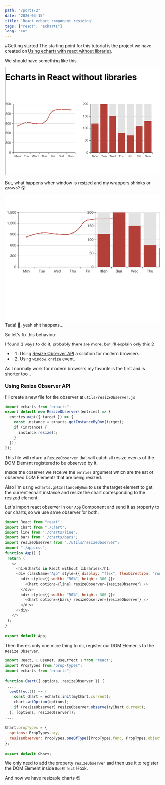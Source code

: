 ```yaml
---
path: "/posts/2"
date: "2020-03-15"
title: 'React echart component resizing'
tags: ["react", "echarts"]
lang: "en"
---
```

#Getting started
The starting point for this tutorial is the project we have created on
[Using echarts with react without libraries](/posts/1).

We should have something like this

![Start](../images/posts/1/ss2.png)

But, what happens when window is resized and my wrappers shrinks or grows? :open_mouth:

![Start](../images/posts/2/ss1.png)
Tada! :poop:, yeah shit happens...

So let's fix this behaviour

I found 2 ways to do it, probably there are more, but I'll explain only this 2

- 1. Using [Resize Observer API](https://developer.mozilla.org/en-US/docs/Web/API/Resize_Observer_API) a solution for modern browsers.
- 2. Using `window.onrize` event.

As I normally work for modern browsers my favorite is the first and is shorter too...

### Using Resize Observer API 
I'll create a new file for the observer at `utils/resizeObserver.js`
```javascript
import echarts from "echarts";
export default new ResizeObserver((entries) => {
  entries.map(({ target }) => {
    const instance = echarts.getInstanceByDom(target);
    if (instance) {
      instance.resize();
    }
  });
});
```  
This file will return a `ResizeObserver` that will catch all resize events of the DOM Element registered to be observed by it.

Inside the observer we receive the `entries` argument which are the list of observed DOM Elements that are being resized.

Also I'm using `echarts.getInstanceByDom` to use the target element to get the current echart instance and resize the chart corresponding to the resized element. 

Let's import react observer in our `App` Component and send it as property to our charts, so we use same observer for both. 
 ```javascript
import React from "react";
import Chart from "./Chart";
import line from "./charts/line";
import bars from "./charts/bars";
import resizeObserver from "./utils/resizeObserver";
import "./App.css";
function App() {
  return (
    <>
      <h1>Echarts in React without libraries</h1>
      <div className="App" style={{ display: "flex", flexDirection: "row" }}>
        <div style={{ width: "50%", height: 300 }}>
          <Chart options={line} resizeObserver={resizeObserver} />
        </div>
        <div style={{ width: "50%", height: 300 }}>
          <Chart options={bars} resizeObserver={resizeObserver} />
        </div>
      </div>
    </>
  );
}

export default App;

```
Then there's only one more thing to do, register our DOM Elements to the `Resize Observer`.

```javascript
import React, { useRef, useEffect } from "react";
import PropTypes from "prop-types";
import echarts from "echarts";

function Chart({ options, resizeObserver }) {
 ....
  useEffect(() => {
    const chart = echarts.init(myChart.current);
    chart.setOption(options);
    if (resizeObserver) resizeObserver.observe(myChart.current);
  }, [options, resizeObserver]);
....

Chart.propTypes = {
  options: PropTypes.any,
  resizeObserver: PropTypes.oneOfType([PropTypes.func, PropTypes.object]),
};

export default Chart;

```
We only need to add the property `resizeObserver` and then use it to register the DOM Element inside `UseEffect` Hook.

And now we have resizable charts :wink:
